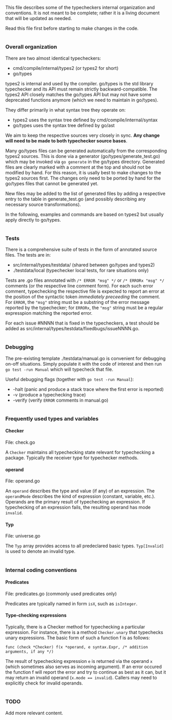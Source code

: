 This file describes some of the typecheckers internal organization and conventions.
It is not meant to be complete; rather it is a living document that will be updated
as needed.

Read this file first before starting to make changes in the code.

#
### Overall organization

There are two almost identical typecheckers:

- cmd/compile/internal/types2 (or types2 for short)
- go/types

types2 is internal and used by the compiler.
go/types is the std library typechecker and its API must remain strictly
backward-compatible.
The types2 API closely matches the go/types API but may not have some
deprecated functions anymore (which we need to maintain in go/types).

They differ primarily in what syntax tree they operate on:

- types2 uses the syntax tree defined by cmd/compile/internal/syntax
- go/types uses the syntax tree defined by go/ast

We aim to keep the respective sources very closely in sync.
**Any change will need to be made to both typechecker source bases**.

Many go/types files can be generated automatically from the
corresponding types2 sources.
This is done via a generator (go/types/generate_test.go) which may be invoked via
`go generate` in the go/types directory.
Generated files are clearly marked with a comment at the top and should not
be modified by hand.
For this reason, it is usally best to make changes to the types2 sources first.
The changes only need to be ported by hand for the go/types files that cannot
be generated yet.

New files may be added to the list of generated files by adding a respective
entry to the table in generate_test.go (and possibly describing any necessary
source transformations).

In the following, examples and commands are based on types2 but usually apply
directly to go/types.


#
### Tests

There is a comprehensive suite of tests in the form of annotated source files.
The tests are in:

- src/internal/types/testdata/ (shared between go/types and types2)
- ./testdata/local (typechecker local tests, for rare situations only)

Tests are .go files annotated with `/* ERROR "msg" */` or `/* ERRORx "msg" */`
comments (or the respective line comment form).
For each such error comment, typechecking the respective file is expected to
report an error at the position of the syntactic token _immediately preceeding_
the comment.
For `ERROR`, the `"msg"` string must be a substring of the error message
reported by the typechecker;
for `ERRORx`, the `"msg"` string must be a regular expresspion matching the
reported error.

For each issue #NNNN that is fixed in the typecheckers, a test
should be added as src/internal/types/testdata/fixedbugs/issueNNNN.go.


#
### Debugging

The pre-existing template ./testdata/manual.go is convenient for debugging
on-off situations. Simply populate it with the code of interest and then
run `go test -run Manual` which will typecheck that file.

Useful debugging flags (together with `go test -run Manual`):

- -halt (panic and produce a stack trace where the first error is reported)
- -v    (produce a typechecking trace)
- -verify       (verify `ERROR` comments in manual.go)


#
### Frequently used types and variables

#### Checker

File: check.go

A `Checker` maintains all typechecking state relevant for typechecking a package.
Typically the receiver type for typechecker methods.


#### operand

File: operand.go

An `operand` describes the type and value (if any) of an expression.
The `operandMode` describes the kind of expression (constant, variable, etc.).
Operands are the primary result of typechecking an expression.
If typechecking of an expression fails, the resulting operand has mode `invalid`.


#### Typ

File: universe.go

The `Typ` array provides access to all predeclared basic types.
`Typ[Invalid]` is used to denote an invalid type.


#
### Internal coding conventions

#### Predicates

File: predicates.go (commonly used predicates only)

Predicates are typically named in form `isX`, such as `isInteger`.

#### Type-checking expressions

Typically, there is a Checker method for typechecking a particular expression.
For instance, there is a method `Checker.unary` that typechecks unary expressions.
The basic form of such a function f is as follows:
```
func (check *Checker) f(x *operand, e syntax.Expr, /* addition arguments, if any */)
```
The result of typechecking expression `e` is returned via the operand `x`
(which sometimes also serves as incoming argument).
If an error occured the function f will report the error and try to continue
as best as it can, but it may return an invalid operand (`x.mode == invalid`).
Callers may need to explicitly check for invalid operands.


#
### TODO

Add more relevant content.
